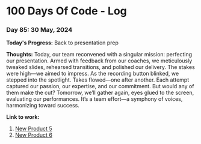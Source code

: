 # 100 Days Of Code - Log

### Day 85: 30 May, 2024

**Today's Progress:** Back to presentation prep

**Thoughts:** Today, our team reconvened with a singular mission: perfecting our presentation. Armed with feedback from our coaches, we meticulously tweaked slides, rehearsed transitions, and polished our delivery. The stakes were high—we aimed to impress.
As the recording button blinked, we stepped into the spotlight. Takes flowed—one after another. Each attempt captured our passion, our expertise, and our commitment. But would any of them make the cut? Tomorrow, we’ll gather again, eyes glued to the screen, evaluating our performances. It’s a team effort—a symphony of voices, harmonizing toward success.

**Link to work:**

1. [New Product 5](https://www.eslando.vercel.app?product=4)
2. [New Product 6](https://www.eslando.vercel.app?product=5)
